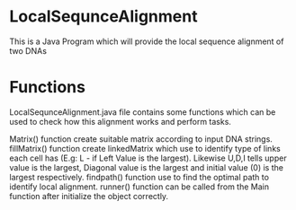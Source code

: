 # LocalSequnceAlignment
This is a Java Program which will provide the local sequence alignment of two DNAs

# Functions
LocalSequnceAlignment.java file contains some functions which can be used to check how this alignment works and perform tasks.

Matrix() function create suitable matrix according to input DNA strings.
fillMatrix() function create linkedMatrix which use to identify type of links each cell has (E.g: L - if Left Value is the largest). Likewise U,D,I tells upper value is the largest, Diagonal value is the largest and initial value (0) is the largest respectively.
findpath() function use to find the optimal path to identify local alignment.
runner() function can be called from the Main function after initialize the object correctly.

